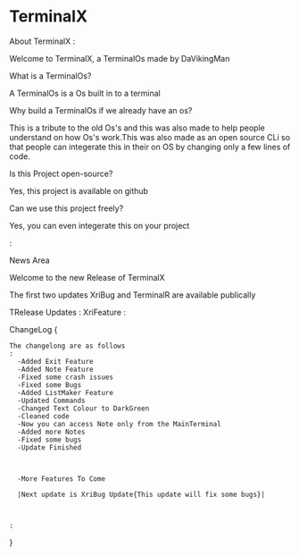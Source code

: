 # TerminalX


About TerminalX
:

Welcome to TerminalX, a TerminalOs made by DaVikingMan

What is a TerminalOs?

A TerminalOs is a Os built in to a terminal

Why build a TerminalOs if we already have an os?

This is a tribute to the old Os's and this was also made to help people understand on how Os's work.This was also made as an open source CLi so that people can integerate this in their on OS by changing only a few lines of code.

Is this Project open-source?

Yes, this project is available on github

Can we use this project freely?

Yes, you can even integerate this on your project

:

News Area

Welcome to the new Release of TerminalX


The first two updates XriBug and TerminalR are available publically

TRelease Updates
:
    XriFeature
:

ChangeLog
{


    The changelong are as follows
    :
      -Added Exit Feature
      -Added Note Feature
      -Fixed some crash issues
      -Fixed some Bugs
      -Added ListMaker Feature
      -Updated Commands
      -Changed Text Colour to DarkGreen
      -Cleaned code
      -Now you can access Note only from the MainTerminal
      -Added more Notes
      -Fixed some bugs
      -Update Finished

      

      -More Features To Come

      |Next update is XriBug Update{This update will fix some bugs}|



    :

}



